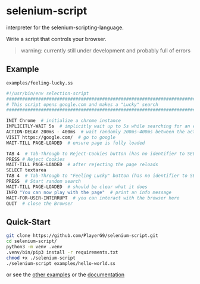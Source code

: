 # selenium-script

interpreter for the selenium-scripting-language.

Write a script that controls your browser.

> warning: currently still under development and probably full of errors

## Example

`examples/feeling-lucky.ss`
```bash
#!/usr/bin/env selection-script
################################################################################
# This script opens google.com and makes a "Lucky" search
################################################################################

INIT Chrome  # initialize a chrome instance
IMPLICITLY-WAIT 5s  # implicitly wait up to 5s while searching for an element
ACTION-DELAY 200ms - 400ms  # wait randomly 200ms-400ms between the actions
VISIT https://google.com/  # go to google
WAIT-TILL PAGE-LOADED  # ensure page is fully loaded

TAB 4  # Tab-Through to Reject-Cookies button (has no identifier to SELECT)
PRESS # Reject Cookies
WAIT-TILL PAGE-LOADED  # after rejecting the page reloads
SELECT textarea
TAB 4  # Tab-Through to "Feeling Lucky" button (has no identifier to SELECT)
PRESS  # Start random search
WAIT-TILL PAGE-LOADED  # should be clear what it does
INFO "You can now play with the page"  # print an info message
WAIT-FOR-USER-INTERRUPT  # you can interact with the browser here
QUIT  # close the Browser
```

## Quick-Start

```bash
git clone https://github.com/PlayerG9/selenium-script.git
cd selenium-script/
python3 -m venv .venv
.venv/bin/pip3 install -r requirements.txt
chmod +x ./selenium-script
./selenium-script examples/hello-world.ss
```

or see the [other examples](./examples) or the [documentation](./docs)
